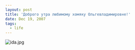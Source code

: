 ```yaml
---
layout: post
title: 'Доброго утра любимому хомяку Ольгевладимировне!'
date: Dec 19, 2007
tags:
  - life
---
```


![ida.jpg](upload://ida.jpg)
